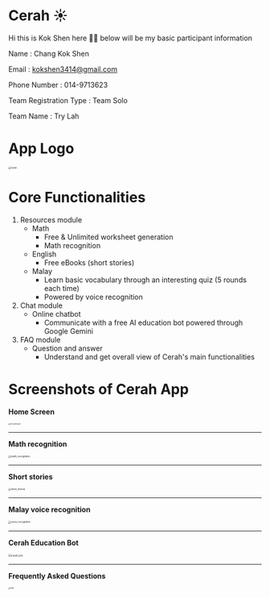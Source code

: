 # Cerah ☀️

Hi this is Kok Shen here 👋👋 below will be my basic participant information

Name : Chang Kok Shen

Email : kokshen3414@gmail.com

Phone Number : 014-9713623

Team Registration Type :  Team Solo

Team Name : Try Lah

# App Logo

<img src="D:\flutter_learn\hackathon_idea\education_app\assets\images\splash\Cerah.png" alt="Cerah" style="zoom:30%;" />

# Core Functionalities

1. Resources module
   - Math
     - Free & Unlimited worksheet generation
     - Math recognition
   - English
     - Free eBooks (short stories)
   - Malay
     - Learn basic vocabulary through an interesting quiz (5 rounds each time)
     - Powered by voice recognition
2. Chat module
   - Online chatbot
     - Communicate with a free AI education bot powered through Google Gemini
3. FAQ module
   - Question and answer
     - Understand and get overall view of Cerah's main functionalities

# Screenshots of Cerah App

**Home Screen**

<img src="C:\Users\kok shen\Dropbox\PC\Downloads\Telegram Desktop\HomeScreen.jpg" alt="HomeScreen" style="zoom:25%;" />



---



**Math recognition**

<img src="C:\Users\kok shen\Dropbox\PC\Downloads\Telegram Desktop\math_recognition.jpg" alt="math_recognition" style="zoom:33%;" />

---



**Short stories**

<img src="C:\Users\kok shen\Dropbox\PC\Downloads\Telegram Desktop\short_stories.jpg" alt="short_stories" style="zoom:33%;" />

---



**Malay voice recognition**

<img src="C:\Users\kok shen\Dropbox\PC\Downloads\Telegram Desktop\voice_recognition.jpg" alt="voice_recognition" style="zoom:33%;" />

---



**Cerah Education Bot**

<img src="C:\Users\kok shen\Dropbox\PC\Downloads\Telegram Desktop\cerah_bot.jpg" alt="cerah_bot" style="zoom:35%;" />

---



**Frequently Asked Questions**

<img src="C:\Users\kok shen\Dropbox\PC\Downloads\Telegram Desktop\FAQ.jpg" alt="FAQ" style="zoom:25%;" />





